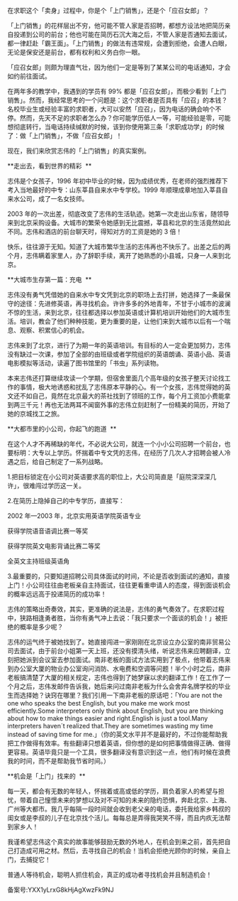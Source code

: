 在求职这个「卖身」过程中，你是个「上门销售」，还是个「应召女郎」？ 

「上门销售」的花样层出不穷，他可能不管人家是否招聘，都想方设法地把简历亲自投递到公司的前台；他也可能在简历石沉大海之后，不管人家是否通知去面试，都一律赶赴「霸王面」。「上门销售」的做法有违常规，会遭到拒绝，会遭人白眼，无论是保安还是前台，都有权利和义务白你一眼。 

「应召女郎」则颇为理直气壮，因为他们一定是等到了某某公司的电话通知，才会如约前往面试。 

在两年多的教学中，我遇到的学员有 99\% 都是「应召女郎」，而极少看到「上门销售」。然而，我经常思考的一个问题是：这个求职者是否具有「应召」的本钱？名校毕业生或经验丰富的求职者，大可以安然「应召」，因为电话的确会响个不停。然而，先天不足的求职者怎么办？你可能学历低人一等，可能经验是零，可能想彻底转行，当电话持续缄默的时候，该到你使用第三条「求职成功学」的时候了：做「上门销售」，不做「应召女郎」！ 

现在，我们来欣赏志伟的「上门销售」的真实案例。 

**走出去，看到世界的精彩  **

志伟是个女孩子，1996 年初中毕业的时候，因为成绩优秀，在老师的强烈推荐下考入当地最好的中专：山东莘县自来水中专学校。1999 年顺理成章地加入莘县自来水公司，成了一名女技师。 

2003 年的一次出差，彻底改变了志伟的生活轨迹。她第一次走出山东省，随领导来到北京采购设备。大城市的繁荣令她感到无比震撼，莘县和北京的生活竟然如此不同。志伟和酒店的前台聊天时，得知对方的工资是她的 3 倍！ 

快乐，往往源于无知。知道了大城市繁华生活的志伟再也不快乐了。出差之后的两个月，志伟瞒着家里人，办了辞职手续，离开了她熟悉的小县城，只身一人来到北京。 

**大城市生存第一篇：充电  **

志伟没有勇气凭借她的自来水中专文凭到北京的职场上去打拼，她选择了一条最保守的途径：先进修英语，再寻找机会。许许多多的外地青年，不甘于小城市的波澜不惊的生活，来到北京，往往都选择以参加英语或计算机培训开始他们的大城市生活。培训，教会了他们种种技能，更为重要的是，让他们来到大城市以后有一个喘息、观察、积累信心的机会。 

志伟来到了北京，进行了为期一年的英语培训。有目标的人一定会更加努力，志伟没有缺过一次课，参加了全部的由班级或者学院组织的英语朗诵、英语小品、英语电影模拟等活动，读遍了图书馆里的「书虫」系列读物。 

本来志伟还打算继续攻读一个学期，但宿舍里面几个高年级的女孩子整天讨论找工作的事情，极大地诱惑和扰乱了志伟原本平静的心。有一个女孩，志伟觉得她的英文还不如自己，竟然在北京最大的茶社找到了领班的工作，每个月工资加小费能拿到两三千元！再也无法两耳不闻窗外事的志伟立刻赶制了一份精美的简历，开始了她的京城找工之旅。 

**大都市里的小公司，你起飞的跑道  **

在这个人才不再稀缺的年代，不必说大公司，就连一个小小公司招聘一个前台，也要标明：大专以上学历。怀揣着中专文凭的志伟，在经历了几次人才招聘会被人冷遇之后，给自己制定了一系列战略。 

1.把目标锁定在小公司对英语要求高的职位上，大公司简直是「庭院深深深几许」，很难闯过学历这一关。 

2.在简历上隐掉自己的中专学历，直接写： 

2002 年—2003 年，北京实用英语学院英语专业 

获得学院语音语调比赛一等奖 

获得学院英文电影背诵比赛二等奖 

全英文主持班级英语角 

3.最重要的，只要知道招聘公司具体面试的时间，不论是否收到面试的通知，直接上门！小公司往往由老板亲自主持面试，往往更看重申请人的态度，得到面谈机会的概率远远高于投递简历的成功率！ 

志伟的策略出奇奏效，其实，更准确的说法是，志伟的勇气奏效了。在求职过程中，狭路相逢勇者胜，当你有勇气冲上去说：「我只要求一个面谈的机会！」被拒绝的概率是多少呢？ 

志伟的运气终于被她找到了。她直接闯进一家刚刚在北京设立办公室的南非贸易公司去面试，由于前台小姐第一天上班，还没有摸清头绪，听说志伟来应聘翻译，立刻把她派到会议室去参加面试。南非老板的面试方法实用到了极点，他带着志伟来到办公室大厦的物业办公室询问消防、水电费和空调等问题！半个小时之后，南非老板搞清楚了大厦的相关规定，志伟也得到了她梦寐以求的翻译工作！在工作了一个月之后，志伟发邮件告诉我，她后来问过南非老板为什么会舍弃名牌学校的毕业生而选择她？诀窍在哪里？我们引用一下南非老板的原话吧：「You are not the one who speaks the best English, but you make me work most efficiently.Some interpreters only think about English, but you are thinking about how to make things easier and right.English is just a tool.Many interpreters haven´t realized that.They are sometimes wasting my time instead of saving time for me.」（你的英文水平并不是最好的，不过你能帮助我把工作做得有效率。有些翻译只想着英语，但你想的是如何把事情做得正确、做得更容易。英语毕竟只是一个工具，很多翻译没有意识到这一点，他们有时候在浪费我的时间，而不是帮助我节省时间。） 

**机会是「上门」找来的  **

每一天，都会有无数的年轻人，怀揣着或高或低的学历，肩负着家人的希望与担忧，带着自己憧憬未来的梦想以及对不可知的未来的隐约恐惧，奔赴北京、上海、广州等大都市。我几乎每隔一段时间就会收到老父亲的电话，委托我给家乡韩叔的闺女或是李叔的儿子在北京找个活儿。每每总是弄得我哭笑不得，而且内疚无法帮到家乡人！ 

我谨希望志伟这个真实的故事能够鼓励无数的外地人，在机会到来之前，首先把自己打造成可用之材。然后，去寻找自己的机会！当机会拒绝光顾你的时候，亲自上门，去捕捉它！ 

普通人等待机会，聪明人抓住机会，真正的成功者寻找机会并且制造机会！ 

备案号:YXX1yLrxG8kHjAgXwzFk9NJ